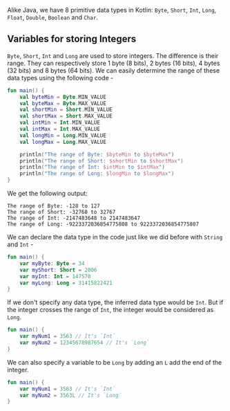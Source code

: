 <!-- short long, int, byte, string, upper case L in long number, double, float, f in float, no D or d, Char, Boolean, primitive and non-primitive -->
Alike Java, we have 8 primitive data types in Kotlin: `Byte`, `Short`, `Int`, `Long`, `Float`, `Double`, `Boolean` and `Char`. 
## Variables for storing Integers
`Byte`, `Short`, `Int` and `Long` are used to store integers. The difference is their range. They can respectively store 1 byte (8 bits), 2 bytes (16 bits), 4 bytes (32 bits) and 8 bytes (64 bits). We can easily determine the range of these data types using the following code -

``` Kotlin
fun main() {  
	val byteMin = Byte.MIN_VALUE  
	val byteMax = Byte.MAX_VALUE  
	val shortMin = Short.MIN_VALUE  
	val shortMax = Short.MAX_VALUE  
	val intMin = Int.MIN_VALUE  
	val intMax = Int.MAX_VALUE  
	val longMin = Long.MIN_VALUE  
	val longMax = Long.MAX_VALUE

	println("The range of Byte: $byteMin to $byteMax")
	println("The range of Short: $shortMin to $shortMax")
	println("The range of Int: $intMin to $intMax")
	println("The range of Long: $longMin to $longMax")
}
```
We get the following output:

``` 
The range of Byte: -128 to 127
The range of Short: -32768 to 32767
The range of Int: -2147483648 to 2147483647
The range of Long: -9223372036854775808 to 9223372036854775807
```

We can declare the data type in the code just like we did before with `String` and `Int` -
``` Kotlin
fun main() {
    var myByte: Byte = 34
    var myShort: Short = 2006
    var myInt: Int = 147570
    var myLong: Long = 31415822421
}
```

If we don't specify any data type, the inferred data type would be `Int`. But if the integer crosses the range of `Int`, the integer would be considered as `Long`.
``` Kotlin
fun main() {  
	var myNum1 = 3563 // It's `Int`
	var myNum2 = 12345678987654 // It's `Long`
}
```

We can also specify a variable to be `Long` by adding an `L` add the end of the integer.
``` Kotlin
fun main() {
	var myNum1 = 3563 // It's `Int`
	var myNum2 = 3563L // It's `Long`
}
```
<!--
## Variables for storing Decimal Numbers
We can use `Float` and `Double` to store Decimal Numbers in Kotlin.
-->
